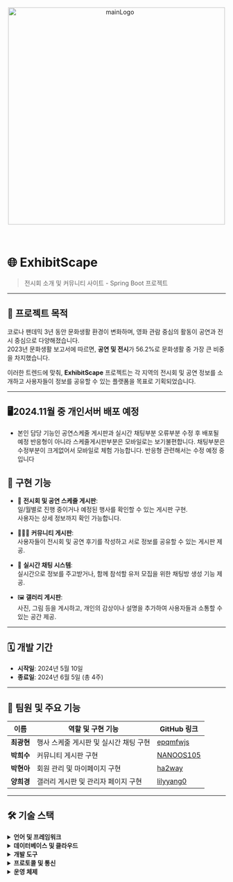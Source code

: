 <br>
<p align="center">
  <img src="https://github.com/user-attachments/assets/2f1e846f-de45-41e0-879b-191b812213e1" alt="mainLogo" width="500"/>
</p>
<br>

# 🌐 **ExhibitScape**  
> 전시회 소개 및 커뮤니티 사이트 - Spring Boot 프로젝트

---

## 🎯 **프로젝트 목적**

코로나 팬데믹 3년 동안 문화생활 환경이 변화하며, 영화 관람 중심의 활동이 공연과 전시 중심으로 다양해졌습니다.  
2023년 문화생활 보고서에 따르면, **공연 및 전시**가 56.2%로 문화생활 중 가장 큰 비중을 차지했습니다.  

이러한 트렌드에 맞춰, **ExhibitScape** 프로젝트는 각 지역의 전시회 및 공연 정보를 소개하고 사용자들이 정보를 공유할 수 있는 플랫폼을 목표로 기획되었습니다.

---

## 🖥️**2024.11월 중 개인서버 배포 예정**
- 본인 담당 기능인 공연스케줄 게시판과 
  실시간 채팅부분 오류부분 수정 후 배포될 예정
  반응형이 아니라 스케줄게시판부분은 모바일로는 보기불편합니다.
  채팅부분은 수정부분이 크게없어서 모바일로 체험 가능합니다.
  반응형 관련해서는 수정 예정 중 입니다


## 🚀 **구현 기능**

- 📅 **전시회 및 공연 스케줄 게시판**:  
  일/월별로 진행 중이거나 예정된 행사를 확인할 수 있는 게시판 구현.  
  사용자는 상세 정보까지 확인 가능합니다.

- 🧑‍🤝‍🧑 **커뮤니티 게시판**:  
  사용자들이 전시회 및 공연 후기를 작성하고 서로 정보를 공유할 수 있는 게시판 제공.

- 💬 **실시간 채팅 시스템**:  
  실시간으로 정보를 주고받거나, 함께 참석할 유저 모집을 위한 채팅방 생성 기능 제공.

- 🖼️ **갤러리 게시판**:  
  사진, 그림 등을 게시하고, 개인의 감상이나 설명을 추가하여 사용자들과 소통할 수 있는 공간 제공.

---

## 🗓️ **개발 기간**

- **시작일**: 2024년 5월 10일  
- **종료일**: 2024년 6월 5일 (총 4주)

---

## 👥 **팀원 및 주요 기능**

| 이름      | 역할 및 구현 기능                              | GitHub 링크                                      |
|-----------|------------------------------------------------|--------------------------------------------------|
| **최광현** | 행사 스케줄 게시판 및 실시간 채팅 구현          | [epqmfwjs](https://github.com/epqmfwjs)          |
| **박희수** | 커뮤니티 게시판 구현                           | [NANOOS105](https://github.com/NANOOS105)        |
| **박현아** | 회원 관리 및 마이페이지 구현                   | [ha2way](https://github.com/ha2way)              |
| **양희경** | 갤러리 게시판 및 관리자 페이지 구현             | [lilyyang0](https://github.com/lilyyang0)        |

---

## 🛠️ **기술 스택**

<details>
<summary><strong>언어 및 프레임워크</strong></summary>
  
- **Java** 17  
- **JavaScript**  
- **CSS**  
- **Spring Boot** 3.3.0  
- **JPA**  
- **Spring Security** 6  
- **Thymeleaf** 3.0.4  

</details>

<details>
<summary><strong>데이터베이스 및 클라우드</strong></summary>
  
- **MySQL** 8.0.36  
- **Tomcat** 9.0  

</details>

<details>
<summary><strong>개발 도구</strong></summary>
  
- **GitHub**  
- **IntelliJ IDEA**  
- **Spring Tool Suite 4 (STS4)**  
- **Visual Studio Code (VSCode)**  

</details>

<details>
<summary><strong>프로토콜 및 통신</strong></summary>

- **WebSocket**

</details>

<details>
<summary><strong>운영 체제</strong></summary>

- **Windows** 11

</details>
